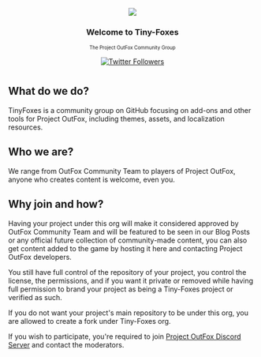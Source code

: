 <p align="center">
  <img src="https://avatars.githubusercontent.com/u/66173034?s=200&v=4">
  <h3 align="center">Welcome to Tiny-Foxes</h3>
  <p align="center">
    <sub><sup>The Project OutFox Community Group</sup></sub>
  </p>
  <p align="center">
    <a title="Twitter" href="hhttps://twitter.com/tiny_foxes" target="_blank">
        <img alt="Twitter Followers" src="https://img.shields.io/twitter/follow/tiny_foxes?style=flat-square">
    </a>
  </p>
  <h1></h1>
</p>

## What do we do?

TinyFoxes is a community group on GitHub focusing on add-ons and other tools for Project OutFox, including themes, assets, and localization resources.

## Who we are?

We range from OutFox Community Team to players of Project OutFox, anyone who creates content is welcome, even you.

## Why join and how?

Having your project under this org will make it considered approved by OutFox Community Team and will be featured to be seen in our Blog Posts or any official future collection of community-made content, you can also get content added to the game by hosting it here and contacting Project OutFox developers.

You still have full control of the repository of your project, you control the license, the permissions, and if you want it private or removed while having full permission to brand your project as being a Tiny-Foxes project or verified as such.

If you do not want your project's main repository to be under this org, you are allowed to create a fork under Tiny-Foxes org.

If you wish to participate, you're required to join [Project OutFox Discord Server](https://discord.gg/cN4TjgQdcA) and contact the moderators.

